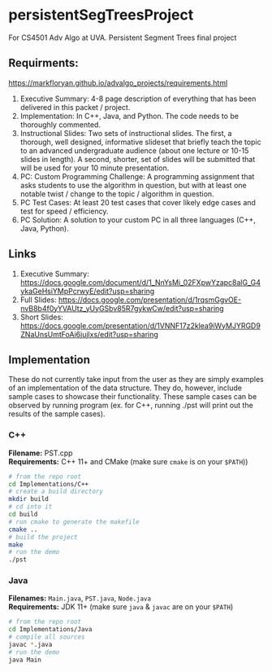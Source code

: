 # persistentSegTreesProject
For CS4501 Adv Algo at UVA. Persistent Segment Trees final project

## Requirments:
https://markfloryan.github.io/advalgo_projects/requirements.html
1) Executive Summary: 4-8 page description of everything that has been delivered in this packet / project.
2) Implementation: In C++, Java, and Python. The code needs to be thoroughly commented.
3) Instructional Slides: Two sets of instructional slides. The first, a thorough, well designed, informative slideset that briefly teach the topic to an advanced undergraduate audience (about one lecture or 10-15 slides in length). A second, shorter, set of slides will be submitted that will be used for your 10 minute presentation.
4) PC: Custom Programming Challenge: A programming assignment that asks students to use the algorithm in question, but with at least one notable twist / change to the topic / algorithm in question.
5) PC Test Cases: At least 20 test cases that cover likely edge cases and test for speed / efficiency.
6) PC Solution: A solution to your custom PC in all three languages (C++, Java, Python).

## Links
1) Executive Summary: https://docs.google.com/document/d/1_NnYsMi_02FXpwYzapc8alG_G4ykaGeHsiYMpPcrwyE/edit?usp=sharing
2) Full Slides: https://docs.google.com/presentation/d/1rqsmGgvOE-nvB8b4f0yYVAUtz_yUyGSbv85R7gykwCw/edit?usp=sharing
3) Short Slides: https://docs.google.com/presentation/d/1VNNF17z2klea9iWyMJYRGD9ZNaUnsUmtFoAi6jujlxs/edit?usp=sharing

## Implementation

These do not currently take input from the user as they are simply examples of an implementation of the data structure.
They do, however, include sample cases to showcase their functionality. These sample cases can be observed by running
program (ex. for C++, running ./pst will print out the results of the sample cases).

### C++
**Filename:** PST.cpp </br>
**Requirements:** C++ 11+ and CMake (make sure `cmake` is on your `$PATH`))

```bash
# from the repo root
cd Implementations/C++
# create a build directory
mkdir build
# cd into it
cd build
# run cmake to generate the makefile
cmake ..
# build the project
make
# run the demo
./pst
```

### Java
**Filenames:** `Main.java`, `PST.java`, `Node.java`  
**Requirements:** JDK 11+ (make sure `java` & `javac` are on your `$PATH`)

```bash
# from the repo root
cd Implementations/Java
# compile all sources
javac *.java
# run the demo
java Main

